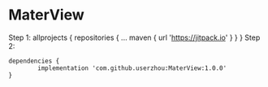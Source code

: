 # MaterView
Step 1:
	allprojects {
		repositories {
			...
			maven { url 'https://jitpack.io' }
		}
	}
Step 2:

	dependencies {
	        implementation 'com.github.userzhou:MaterView:1.0.0'
	}
